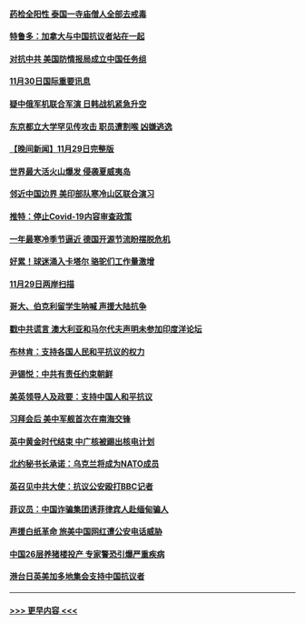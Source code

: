 #### [药检全阳性 泰国一寺庙僧人全部去戒毒](../pages/prog202/a103587172.md?t=11302050) 
#### [特鲁多：加拿大与中国抗议者站在一起](../pages/prog202/a103587169.md?t=11302050) 
#### [对抗中共 美国防情报局成立中国任务组](../pages/prog202/a103587163.md?t=11302050) 
#### [11月30日国际重要讯息](../pages/prog202/a103587181.md?t=11302050) 
#### [疑中俄军机联合军演 日韩战机紧急升空](../pages/prog202/a103587061.md?t=11302050) 
#### [东京都立大学罕见传攻击 职员遭割喉 凶嫌逃逸](../pages/prog202/a103587011.md?t=11302050) 
#### [【晚间新闻】11月29日完整版](../pages/prog202/a103586902.md?t=11302050) 
#### [世界最大活火山爆发 侵袭夏威夷岛](../pages/prog202/a103586924.md?t=11302050) 
#### [邻近中国边界 美印部队寒冷山区联合演习](../pages/prog202/a103586897.md?t=11302050) 
#### [推特：停止Covid-19内容审查政策](../pages/prog202/a103586680.md?t=11302050) 
#### [一年最寒冷季节逼近 德国开源节流盼摆脱危机](../pages/prog202/a103586845.md?t=11302050) 
#### [好累！球迷涌入卡塔尔 骆驼们工作量激增](../pages/prog202/a103586752.md?t=11302050) 
#### [11月29日两岸扫描](../pages/prog202/a103586740.md?t=11302050) 
#### [哥大、伯克利留学生呐喊 声援大陆抗争](../pages/prog202/a103586742.md?t=11302050) 
#### [戳中共谎言 澳大利亚和马尔代夫声明未参加印度洋论坛](../pages/prog202/a103586609.md?t=11302050) 
#### [布林肯：支持各国人民和平抗议的权力](../pages/prog202/a103586558.md?t=11302050) 
#### [尹锡悦：中共有责任约束朝鲜](../pages/prog202/a103586465.md?t=11302050) 
#### [美英领导人及政要：支持中国人和平抗议](../pages/prog202/a103586469.md?t=11302050) 
#### [习拜会后 美中军舰首次在南海交锋](../pages/prog202/a103586399.md?t=11302050) 
#### [英中黄金时代结束 中广核被踢出核电计划](../pages/prog202/a103586304.md?t=11302050) 
#### [北约秘书长承诺：乌克兰将成为NATO成员](../pages/prog202/a103586377.md?t=11302050) 
#### [英召见中共大使：抗议公安殴打BBC记者](../pages/prog202/a103586300.md?t=11302050) 
#### [菲议员：中国诈骗集团诱菲律宾人赴缅甸骗人](../pages/prog202/a103586285.md?t=11302050) 
#### [声援白纸革命 旅美中国网红遭公安电话威胁](../pages/prog202/a103586277.md?t=11302050) 
#### [中国26层养猪楼投产 专家警恐引爆严重疾病](../pages/prog202/a103586194.md?t=11302050) 
#### [港台日英美加多地集会支持中国抗议者](../pages/prog202/a103586188.md?t=11302050) 

----
#### [ >>> 更早内容 <<< ](../indexes/prog202-earlier.md)
